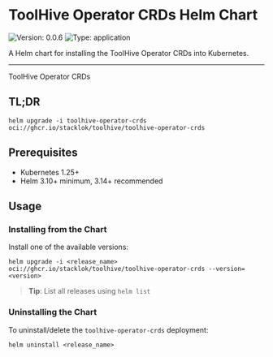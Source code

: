 
# ToolHive Operator CRDs Helm Chart

![Version: 0.0.6](https://img.shields.io/badge/Version-0.0.6-informational?style=flat-square)
![Type: application](https://img.shields.io/badge/Type-application-informational?style=flat-square)

A Helm chart for installing the ToolHive Operator CRDs into Kubernetes.

---

ToolHive Operator CRDs

## TL;DR

```console
helm upgrade -i toolhive-operator-crds oci://ghcr.io/stacklok/toolhive/toolhive-operator-crds
```

## Prerequisites

- Kubernetes 1.25+
- Helm 3.10+ minimum, 3.14+ recommended

## Usage

### Installing from the Chart

Install one of the available versions:

```shell
helm upgrade -i <release_name> oci://ghcr.io/stacklok/toolhive/toolhive-operator-crds --version=<version>
```

> **Tip**: List all releases using `helm list`

### Uninstalling the Chart

To uninstall/delete the `toolhive-operator-crds` deployment:

```console
helm uninstall <release_name>
```

